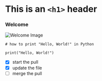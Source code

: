 # This is an `<h1>` header

### Welcome
![Welcome Image](https://img.freepik.com/premium-vector/welcome-continuous-line-drawing-typography-lettering-minimalist-design-one-line-drawing_266639-2650.jpg?w=740)

```
# how to print "Hello, World!" in Python

print("Hello, World!")
```

- [x] start the pull
- [x] update the file
- [ ] merge the pull
